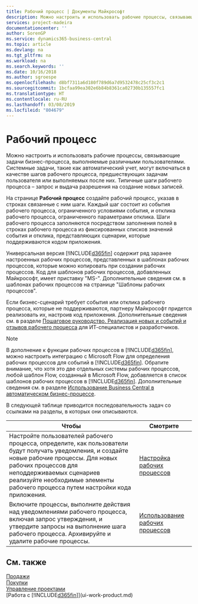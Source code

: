 ```yaml
---
title: Рабочий процесс | Документы Майкрософт
description: Можно настроить и использовать рабочие процессы, связывающие задачи бизнес-процесса, выполняемые различными пользователями. Системные задачи, такие как автоматический учет, могут включаться в качестве шагов рабочего процесса, предшествующих задачам пользователя или выполняемых после них. Типичные шаги рабочего процесса – запрос и выдача разрешения на создание новых записей.
services: project-madeira
documentationcenter: ''
author: SorenGP
ms.service: dynamics365-business-central
ms.topic: article
ms.devlang: na
ms.tgt_pltfrm: na
ms.workload: na
ms.search.keywords: ''
ms.date: 10/16/2018
ms.author: sgroespe
ms.openlocfilehash: d8bf7311a6d180f789d6a7d9532478c25cf3c2c1
ms.sourcegitcommit: 1bcfaa99ea302e6b84b8361ca02730b135557fc1
ms.translationtype: HT
ms.contentlocale: ru-RU
ms.lasthandoff: 03/08/2019
ms.locfileid: "804679"
---
```

# <a name="workflow"></a>Рабочий процесс
Можно настроить и использовать рабочие процессы, связывающие задачи бизнес-процесса, выполняемые различными пользователями. Системные задачи, такие как автоматический учет, могут включаться в качестве шагов рабочего процесса, предшествующих задачам пользователя или выполняемых после них. Типичные шаги рабочего процесса – запрос и выдача разрешения на создание новых записей.  

 На странице **Рабочий процесс** создайте рабочий процесс, указав в строках связанные с ним шаги. Каждый шаг состоит из события рабочего процесса, ограниченного условиями события, и отклика рабочего процесса, ограниченного параметрами отклика. Шаги рабочего процесса заполняются посредством заполнения полей в строках рабочего процесса из фиксированных списков значений события и отклика, представляющих сценарии, которые поддерживаются кодом приложения.  

 Универсальная версия [!INCLUDE[d365fin](includes/d365fin_md.md)] содержит ряд заранее настроенных рабочих процессов, представленных в шаблонах рабочих процессов, которые можно копировать при создании рабочих процессов. Код для шаблонов рабочих процессов, добавленных Майкрософт, имеет приставку "MS-". Дополнительные сведения см. в шаблонах рабочих процессов на странице "Шаблоны рабочих процессов".  

 Если бизнес-сценарий требует события или отклика рабочего процесса, которые не поддерживаются, партнеру Майкрософт придется реализовать их, настроив код приложения. Дополнительные сведения см. в разделе [Пошаговое руководство. Реализация новых и событий и отзывов рабочего процесса](/dynamics-nav/Walkthrough--Implementing-New-Workflow-Events-and-Responses) для ИТ-специалистов и разработчиков.

 > [!NOTE]
 > В дополнение к функции рабочих процессов в [!INCLUDE[d365fin](includes/d365fin_md.md)], можно настроить интеграцию с Microsoft Flow для определения рабочих процессов для событий в [!INCLUDE[d365fin](includes/d365fin_md.md)]. Обратите внимание, что хотя это две отдельных системы рабочих процессов, любой шаблон Flow, созданный в Microsoft Flow, добавляется в список шаблонов рабочих процессов в [!INCLUDE[d365fin](includes/d365fin_md.md)]. Дополнительные сведения см. в разделе [Использование Business Central в автоматическом бизнес-процессе](across-how-use-financials-data-source-flow.md).  

 В следующей таблице приводится последовательность задач со ссылками на разделы, в которых они описываются.  

|**Чтобы**|**Смотрите**|  
|------------|-------------|  
|Настройте пользователей рабочего процесса, определите, как пользователи будут получать уведомления, и создайте новые рабочие процессы. Для новых рабочих процессов для неподдерживаемых сценариев реализуйте необходимые элементы рабочего процесса путем настройки кода приложения.|[Настройка рабочих процессов](across-set-up-workflows.md)|  
|Включите процессы, выполните действия над уведомлениями рабочего процесса, включая запрос утверждения, и утвердите запросы на выполнение шага рабочего процесса. Архивируйте и удалите рабочие процессы.|[Использование рабочих процессов](across-use-workflows.md)|  

## <a name="see-also"></a>См. также  
[Продажи](sales-manage-sales.md)  
[Покупки](purchasing-manage-purchasing.md)  
[Управление проектами](projects-manage-projects.md)  
[Работа с [!INCLUDE[d365fin](includes/d365fin_md.md)]](ui-work-product.md)
